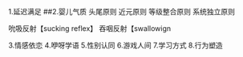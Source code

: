 1.延迟满足
##2.婴儿气质
    头尾原则
    近元原则
    等级整合原则
    系统独立原则

吮吸反射【sucking reflex】
吞咽反射【swallowign


    
3.情感依恋
4.咿呀学语
5.性别认同
6.游戏人间
7.学习方式
8.行为塑造
